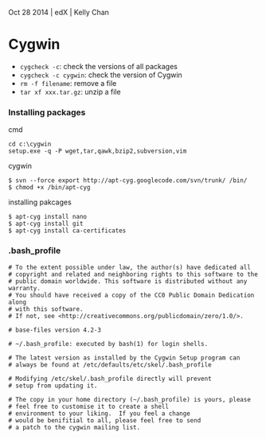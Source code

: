 Oct 28 2014 | edX | Kelly Chan
# Cygwin

- `cygcheck -c`: check the versions of all packages
- `cygcheck -c cygwin`: check the version of Cygwin
- `rm -f filename`: remove a file
- `tar xf xxx.tar.gz`: unzip a file


### Installing packages

cmd

    cd c:\cygwin
    setup.exe -q -P wget,tar,qawk,bzip2,subversion,vim
  
cygwin

    $ svn --force export http://apt-cyg.googlecode.com/svn/trunk/ /bin/ 
    $ chmod +x /bin/apt-cyg

  
installing pakcages

    $ apt-cyg install nano
    $ apt-cyg install git
    $ apt-cyg install ca-certificates


### .bash_profile

    # To the extent possible under law, the author(s) have dedicated all
    # copyright and related and neighboring rights to this software to the
    # public domain worldwide. This software is distributed without any warranty.
    # You should have received a copy of the CC0 Public Domain Dedication along
    # with this software.
    # If not, see <http://creativecommons.org/publicdomain/zero/1.0/>.

    # base-files version 4.2-3

    # ~/.bash_profile: executed by bash(1) for login shells.

    # The latest version as installed by the Cygwin Setup program can
    # always be found at /etc/defaults/etc/skel/.bash_profile

    # Modifying /etc/skel/.bash_profile directly will prevent
    # setup from updating it.

    # The copy in your home directory (~/.bash_profile) is yours, please
    # feel free to customise it to create a shell
    # environment to your liking.  If you feel a change
    # would be benifitial to all, please feel free to send
    # a patch to the cygwin mailing list.

    
